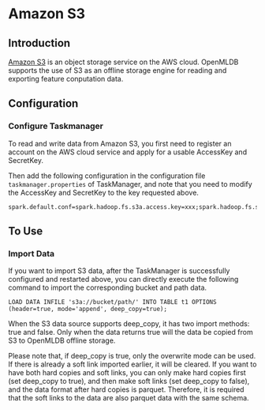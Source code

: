 # Amazon S3

## Introduction

[Amazon S3](https://docs.aws.amazon.com/s3/index.html) is an object storage service on the AWS cloud. OpenMLDB supports the use of S3 as an offline storage engine for reading and exporting feature conputation data.

## Configuration

### Configure Taskmanager

To read and write data from Amazon S3, you first need to register an account on the AWS cloud service and apply for a usable AccessKey and SecretKey.

Then add the following configuration in the configuration file `taskmanager.properties` of TaskManager, and note that you need to modify the AccessKey and SecretKey to the key requested above.

```
spark.default.conf=spark.hadoop.fs.s3a.access.key=xxx;spark.hadoop.fs.s3a.secret.key=xxx
```

## To Use

### Import Data

If you want to import S3 data, after the TaskManager is successfully configured and restarted above, you can directly execute the following command to import the corresponding bucket and path data.

```
LOAD DATA INFILE 's3a://bucket/path/' INTO TABLE t1 OPTIONS (header=true, mode='append', deep_copy=true);
```

When the S3 data source supports deep_copy, it has two import methods: true and false. Only when the data returns true will the data be copied from S3 to OpenMLDB offline storage.

Please note that, if deep_copy is true, only the overwrite mode can be used. If there is already a soft link imported earlier, it will be cleared. If you want to have both hard copies and soft links, you can only make hard copies first (set deep_copy to true), and then make soft links (set deep_copy to false), and the data format after hard copies is parquet. Therefore, it is required that the soft links to the data are also parquet data with the same schema.
